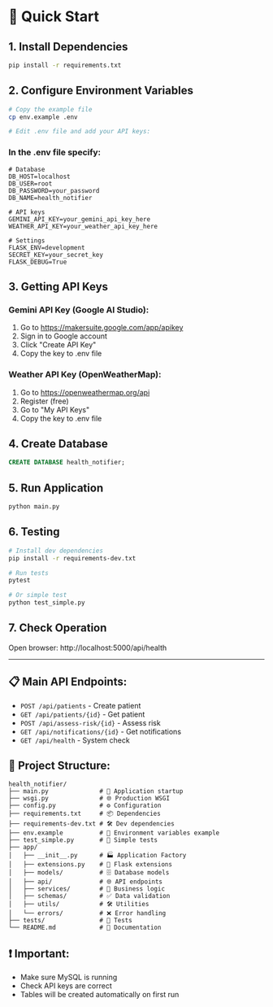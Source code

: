 # 🚀 Quick Start

## 1. Install Dependencies
```bash
pip install -r requirements.txt
```

## 2. Configure Environment Variables
```bash
# Copy the example file
cp env.example .env

# Edit .env file and add your API keys:
```

### In the .env file specify:
```env
# Database
DB_HOST=localhost
DB_USER=root
DB_PASSWORD=your_password
DB_NAME=health_notifier

# API keys
GEMINI_API_KEY=your_gemini_api_key_here
WEATHER_API_KEY=your_weather_api_key_here

# Settings
FLASK_ENV=development
SECRET_KEY=your_secret_key
FLASK_DEBUG=True
```

## 3. Getting API Keys

### Gemini API Key (Google AI Studio):
1. Go to https://makersuite.google.com/app/apikey
2. Sign in to Google account
3. Click "Create API Key"
4. Copy the key to .env file

### Weather API Key (OpenWeatherMap):
1. Go to https://openweathermap.org/api
2. Register (free)
3. Go to "My API Keys"
4. Copy the key to .env file

## 4. Create Database
```sql
CREATE DATABASE health_notifier;
```

## 5. Run Application
```bash
python main.py
```

## 6. Testing
```bash
# Install dev dependencies
pip install -r requirements-dev.txt

# Run tests
pytest

# Or simple test
python test_simple.py
```

## 7. Check Operation
Open browser: http://localhost:5000/api/health

---

## 📋 Main API Endpoints:

- `POST /api/patients` - Create patient
- `GET /api/patients/{id}` - Get patient  
- `POST /api/assess-risk/{id}` - Assess risk
- `GET /api/notifications/{id}` - Get notifications
- `GET /api/health` - System check

## 🔧 Project Structure:
```
health_notifier/
├── main.py              # 🚀 Application startup
├── wsgi.py              # 🌐 Production WSGI
├── config.py            # ⚙️ Configuration
├── requirements.txt     # 📦 Dependencies
├── requirements-dev.txt # 🛠️ Dev dependencies
├── env.example          # 🔑 Environment variables example
├── test_simple.py       # 🧪 Simple tests
├── app/
│   ├── __init__.py      # 🏭 Application Factory
│   ├── extensions.py    # 🔌 Flask extensions
│   ├── models/          # 🗄️ Database models
│   ├── api/             # 🌐 API endpoints
│   ├── services/        # 🤖 Business logic
│   ├── schemas/         # ✅ Data validation
│   ├── utils/           # 🛠️ Utilities
│   └── errors/          # ❌ Error handling
├── tests/               # 🧪 Tests
└── README.md            # 📖 Documentation
```

## ❗ Important:
- Make sure MySQL is running
- Check API keys are correct
- Tables will be created automatically on first run
